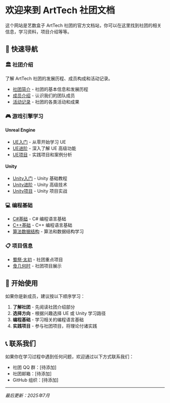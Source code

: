# 欢迎来到 ArtTech 社团文档

这个网站是艺数盒子 ArtTech 社团的官方文档站，你可以在这里找到社团的相关信息，学习资料，项目介绍等等。

## 🚀 快速导航
### 🏛️ 社团介绍
了解 ArtTech 社团的发展历程、成员构成和活动记录。

- [社团简介](社团介绍/简介.md) - 社团的基本信息和发展历程
- [成员介绍](社团介绍/成员.md) - 认识我们的团队成员
- [活动记录](社团介绍/活动.md) - 社团的各类活动和成果

### 🎮 游戏引擎学习

#### Unreal Engine
- [UE入门](UE/入门.md) - 从零开始学习 UE
- [UE进阶](UE/进阶.md) - 深入了解 UE 高级功能
- [UE项目](UE/项目.md) - 实践项目和案例分析

#### Unity
- [Unity入门](Unity/入门.md) - Unity 基础教程
- [Unity进阶](Unity/进阶.md) - Unity 高级技术
- [Unity项目](Unity/项目.md) - Unity 项目实战

### 💻 编程基础
- [C#基础](编程基础/CSharp.md) - C# 编程语言基础
- [C++基础](编程基础/Cpp.md) - C++ 编程语言基础
- [算法数据结构](编程基础/算法.md) - 算法和数据结构学习

### 📋 项目信息
- [蜀祭·太初](项目信息/蜀祭·太初.md) - 社团重点项目
- [食几何时](项目信息/食几何时.md) - 社团项目展示

## 🔧 开始使用

如果你是新成员，建议按以下顺序学习：

1. **了解社团** - 先阅读社团介绍部分
2. **选择方向** - 根据兴趣选择 UE 或 Unity 学习路径
3. **编程基础** - 学习相关的编程语言基础
4. **实践项目** - 参与社团项目，将理论付诸实践

## 📞 联系我们

如果你在学习过程中遇到任何问题，欢迎通过以下方式联系我们：

- 社团 QQ 群：[待添加]
- 社团邮箱：[待添加]
- GitHub 组织：[待添加]

---

*最后更新：2025年7月*